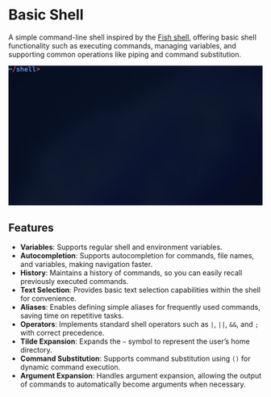 # Basic Shell

A simple command-line shell inspired by the [Fish shell](https://fishshell.com/), offering basic shell functionality such as executing commands, managing variables, and supporting common operations like piping and command substitution.

![Shell Demo](shell.gif)

## Features

- **Variables**: Supports regular shell and environment variables.
- **Autocompletion**: Supports autocompletion for commands, file names, and variables, making navigation faster.
- **History**: Maintains a history of commands, so you can easily recall previously executed commands.
- **Text Selection**: Provides basic text selection capabilities within the shell for convenience.
- **Aliases**: Enables defining simple aliases for frequently used commands, saving time on repetitive tasks.
- **Operators**: Implements standard shell operators such as `|`, `||`, `&&`, and `;` with correct precedence.
- **Tilde Expansion**: Expands the `~` symbol to represent the user’s home directory.
- **Command Substitution**: Supports command substitution using `()` for dynamic command execution.
- **Argument Expansion**: Handles argument expansion, allowing the output of commands to automatically become arguments when necessary.
